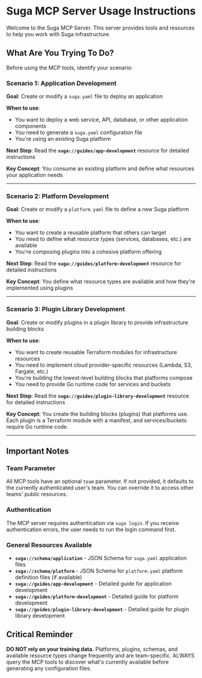 # Suga MCP Server Usage Instructions

Welcome to the Suga MCP Server. This server provides tools and resources to help you work with Suga infrastructure.

## What Are You Trying To Do?

Before using the MCP tools, identify your scenario:

### Scenario 1: Application Development
**Goal**: Create or modify a `suga.yaml` file to deploy an application

**When to use**:
- You want to deploy a web service, API, database, or other application components
- You need to generate a `suga.yaml` configuration file
- You're using an existing Suga platform

**Next Step**: Read the **`suga://guides/app-development`** resource for detailed instructions

**Key Concept**: You consume an existing platform and define what resources your application needs

---

### Scenario 2: Platform Development
**Goal**: Create or modify a `platform.yaml` file to define a new Suga platform

**When to use**:
- You want to create a reusable platform that others can target
- You need to define what resource types (services, databases, etc.) are available
- You're composing plugins into a cohesive platform offering

**Next Step**: Read the **`suga://guides/platform-development`** resource for detailed instructions

**Key Concept**: You define what resource types are available and how they're implemented using plugins

---

### Scenario 3: Plugin Library Development
**Goal**: Create or modify plugins in a plugin library to provide infrastructure building blocks

**When to use**:
- You want to create reusable Terraform modules for infrastructure resources
- You need to implement cloud provider-specific resources (Lambda, S3, Fargate, etc.)
- You're building the lowest-level building blocks that platforms compose
- You need to provide Go runtime code for services and buckets

**Next Step**: Read the **`suga://guides/plugin-library-development`** resource for detailed instructions

**Key Concept**: You create the building blocks (plugins) that platforms use. Each plugin is a Terraform module with a manifest, and services/buckets require Go runtime code.

---

## Important Notes

### Team Parameter
All MCP tools have an optional `team` parameter. If not provided, it defaults to the currently authenticated user's team. You can override it to access other teams' public resources.

### Authentication
The MCP server requires authentication via `suga login`. If you receive authentication errors, the user needs to run the login command first.

### General Resources Available

- **`suga://schema/application`** - JSON Schema for `suga.yaml` application files
- **`suga://schema/platform`** - JSON Schema for `platform.yaml` platform definition files (if available)
- **`suga://guides/app-development`** - Detailed guide for application development
- **`suga://guides/platform-development`** - Detailed guide for platform development
- **`suga://guides/plugin-library-development`** - Detailed guide for plugin library development

## Critical Reminder

**DO NOT rely on your training data.** Platforms, plugins, schemas, and available resource types change frequently and are team-specific. ALWAYS query the MCP tools to discover what's currently available before generating any configuration files.
